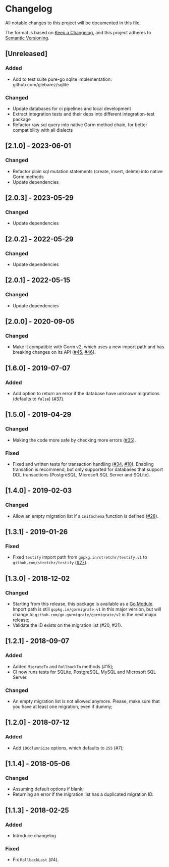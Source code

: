 # Changelog

All notable changes to this project will be documented in this file.

The format is based on [Keep a Changelog](https://keepachangelog.com/en/1.1.0/),
and this project adheres to [Semantic Versioning](https://semver.org/spec/v2.0.0.html).

## [Unreleased]
### Added
- Add to test suite pure-go sqlite implementation: github.com/glebarez/sqlite
### Changed
- Update databases for ci pipelines and local development
- Extract integration tests and their deps into different integration-test package
- Refactor raw sql query into native Gorm method chain, for better compatibility with all dialects

## [2.1.0] - 2023-06-01
### Changed
- Refactor plain sql mutation statements (create, insert, delete) into native Gorm methods
- Update dependencies

## [2.0.3] - 2023-05-29
### Changed
- Update dependencies

## [2.0.2] - 2022-05-29
### Changed
- Update dependencies

## [2.0.1] - 2022-05-15
### Changed
- Update dependencies

## [2.0.0] - 2020-09-05
### Changed
- Make it compatible with Gorm v2, which uses a new import path and has
  breaking changes on its API
  ([#45](https://github.com/go-gormigrate/gormigrate/issues/45), [#46](https://github.com/go-gormigrate/gormigrate/pull/46)).

## [1.6.0] - 2019-07-07
### Added
- Add option to return an error if the database have unknown migrations
  (defaults to `false`)
  ([#37](https://github.com/go-gormigrate/gormigrate/pull/37)).

## [1.5.0] - 2019-04-29
### Changed
- Making the code more safe by checking more errors
  ([#35](https://github.com/go-gormigrate/gormigrate/pull/35)).
### Fixed
- Fixed and written tests for transaction handling
  ([#34](https://github.com/go-gormigrate/gormigrate/pull/34), [#10](https://github.com/go-gormigrate/gormigrate/issues/10)).
  Enabling transation is recommend, but only supported for databases that
  support DDL transactions (PostgreSQL, Microsoft SQL Server and SQLite).

## [1.4.0] - 2019-02-03
### Changed
- Allow an empty migration list if a `InitSchema` function is defined
  ([#28](https://github.com/go-gormigrate/gormigrate/pull/28)).

## [1.3.1] - 2019-01-26
### Fixed
- Fixed `testify` import path from `gopkg.in/stretchr/testify.v1` to
  `github.com/stretchr/testify` ([#27](https://github.com/go-gormigrate/gormigrate/pull/27)).

## [1.3.0] - 2018-12-02
### Changed
- Starting from this release, this package is available as a [Go Module](https://github.com/golang/go/wiki/Modules).
  Import path is still `gopkg.in/gormigrate.v1` in this major version, but will
  change to `github.com/go-gormigrate/gormigrate/v2` in the next major release;
- Validate the ID exists on the migration list (#20, #21).

## [1.2.1] - 2018-09-07
### Added
- Added `MigrateTo` and `RollbackTo` methods (#15);
- CI now runs tests for SQLite, PostgreSQL, MySQL and Microsoft SQL Server.
### Changed
- An empty migration list is not allowed anymore. Please, make sure that you
  have at least one migration, even if dummy;

## [1.2.0] - 2018-07-12
### Added
- Add `IDColumnSize` options, which defaults to `255` (#7);

## [1.1.4] - 2018-05-06
### Changed
- Assuming default options if blank;
- Returning an error if the migration list has a duplicated migration ID.

## [1.1.3] - 2018-02-25
### Added
- Introduce changelog
### Fixed
- Fix `RollbackLast` (#4).
